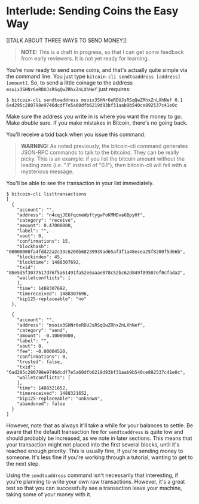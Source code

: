 # Interlude: Sending Coins the Easy Way

[[TALK ABOUT THREE WAYS TO SEND MONEY]]

> **NOTE:** This is a draft in progress, so that I can get some feedback from early reviewers. It is not yet ready for learning.

You're now ready to send some coins, and that's actually quite simple via the command line. You just type `bitcoin-cli sendtoaddress [address] [amount]`. So, to send a little coinage to the address `msoix3SHNr6eRDUJsRSqQwZRhxZnLXhNef` just requires:
```
$ bitcoin-cli sendtoaddress msoix3SHNr6eRDUJsRSqQwZRhxZnLXhNef 0.1
6ad295c280798e9746dcdf7e5a60dfb6219d93bf31aab9b540ce892537c41e0c
```
Make sure the address you write in is where you want the money to go. Make _double_ sure. If you make mistakes in Bitcoin, there's no going back. 

You'll receive a txid back when you issue this command.

> **WARNING:** As noted previously, the bitcoin-cli command generates JSON-RPC commands to talk to the bitcoind. They can be really picky. This is an example: if you list the bitcoin amount without the leading zero (i.e. ".1" instead of "0.1"), then bitcoin-cli will fail with a mysterious message.

You'll be able to see the transaction in your list immediately. 
```
$ bitcoin-cli listtransactions
[
  {
    "account": "",
    "address": "n4cqjJE6fqcmeWpftygwPoKMMDva6BpyHf",
    "category": "receive",
    "amount": 0.47000000,
    "label": "",
    "vout": 0,
    "confirmations": 15,
    "blockhash": "00000000fa4fdd22a2c33c6200b68239939ad65af3f1a48ecea25f8200f5d66b",
    "blockindex": 45,
    "blocktime": 1488307692,
    "txid": "88e5d5f3077517d76f5a61491fa52e6aaae078c52bc62d849f09507ef0cfada2",
    "walletconflicts": [
    ],
    "time": 1488307692,
    "timereceived": 1488307696,
    "bip125-replaceable": "no"
  }, 
 
  {
    "account": "",
    "address": "msoix3SHNr6eRDUJsRSqQwZRhxZnLXhNef",
    "category": "send",
    "amount": -0.10000000,
    "label": "",
    "vout": 0,
    "fee": -0.00004520,
    "confirmations": 0,
    "trusted": false,
    "txid": "6ad295c280798e9746dcdf7e5a60dfb6219d93bf31aab9b540ce892537c41e0c",
    "walletconflicts": [
    ],
    "time": 1488321652,
    "timereceived": 1488321652,
    "bip125-replaceable": "unknown",
    "abandoned": false
  }
]
```
However, note that as always it'll take a while for your balances to settle. Be aware that the default transaction fee for `sendtoaddress` is quite low and should probably be increased, as we note in later sections. This means that your transaction might not placed into the first several blocks, until it's reached enough priority. This is usually fine, if you're sending money to someone. It's less fine if you're working through a tutorial, wanting to get to the next step. 

Using the `sendtoaddress` command isn't necessarily that interesting, if you're planning to write your own raw transactions. However, it's a great test so that you can successfully see a transaction leave your machine, taking some of your money with it.
